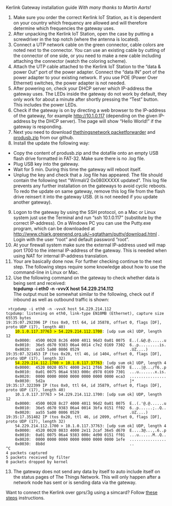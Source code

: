 
Kerlink Gateway installation guide
_With many thanks to Martin Aarts!_

1. Make sure you order the correct Kerlink IoT Station, as it is dependent on your country which frequency are allowed and will therefore determine which frequencies the gateway uses.
2. After unpacking the Kerlink IoT Station, open the case by putting a screwdriver in the top notch (where the antenna is located).
3. Connect a UTP network cable on the green connector, cable colors are noted next to the connector. You can use an existing cable by cutting of the connector of one side, or you need to make a new cable including attaching the connector (watch the coloring scheme).
4. Attach the UTP cable attached to the Kerlink IoT Station to the “data & power Out” port of the power adapter. Connect the “data IN” port of the power adapter to your existing network. If you use POE (Power Over Ethernet) switches, the power adapter is not needed.
5. After powering on, check your DHCP server which IP-address the gateway uses. The LEDs inside the gateway do not work by default, they only work for about a minute after shortly pressing the “Test” button. This includes the power LEDs.
6. Check if the gateway is on by directing a web browser to the IP-address of the gateway, for example http://10.1.0.117 (depending on the given IP-address by the DHCP server). The page will show “Hello World!” if the gateway is responding.
7. Next you need to download [thethingsnetwork packetforwarder](https://github.com/TheThingsNetwork/kerlink-station-firmware/raw/master/dota/dota_thethingsnetwork_v1.1.tar.gz) and [produsb.zip](https://github.com/TheThingsNetwork/kerlink-station-firmware/raw/master/dota/produsb.zip) from our github. 
8. Install the update the following way: 
- Copy the content of produsb.zip and the dotafile onto an empty USB flash drive formatted in FAT-32. Make sure there is no .log file.
- Plug USB key into the gateway.
- Wait for 5 min. During this time the gateway will reboot itself.
- Unplug the key and check that a .log file has appeared. The file should contain the following text "WirmaV2 0x080XXXXX updated". This log file prevents any further installation on the gateways to avoid cyclic reboots. To redo the update on same gateway, remove this log file from the flash drive reinsert it into the gateway USB. (it is not needed if you update another gateway).
9. Logon to the gateway by using the SSH protocol, on a Mac or Linux system just use the Terminal and run “ssh 10.1.0.117” (substitute by the correct IP-address).  On a Windows PC you can use the Putty.exe program, which can be downloaded at http://www.chiark.greenend.org.uk/~sgtatham/putty/download.html . Login with the user “root” and default password “root”.
10. At your firewall system make sure the external IP-address used will map port 1700 to the internal IP-address of the gateway. This is needed when using NAT for internal IP-address translation. 
11. Your are basically done now. For further checking continue to the next step. The following steps require some knowledge about how to use the command-line in Linux or Mac.
12. Use the following command on the gateway to check whether data is being sent and received:<br>
<strong>tcpdump -i eth0 -n -vvvX host 54.229.214.112</strong><br>
The output must be somewhat similar to the following, check out if inbound as well as outbound traffic is shown:
<pre><code> >tcpdump -i eth0 -n -vvvX host 54.229.214.112
tcpdump: listening on eth0, link-type EN10MB (Ethernet), capture size 65535 bytes
19:35:07.292396 IP (tos 0x0, ttl 64, id 35878, offset 0, flags [DF], proto UDP (17), length 40)
    <span style="background-color: #FFFF00">10.1.0.117.37763 > 54.229.214.112.1700</span>: [udp sum ok] UDP, length 12
	0x0000:  4500 0028 8c26 4000 4011 96d3 0a01 0075  E..(.&@.@......u
	0x0010:  36e5 d670 9383 06a4 0014 c7e2 0169 7302  6..p.........is.
	0x0020:  aa55 5a00 0806 0529                      .UZ....)
19:35:07.321453 IP (tos 0x20, ttl 46, id 1404, offset 0, flags [DF], proto UDP (17), length 32)
    <span style="background-color: #FFFF00">54.229.214.112.1700 > 10.1.0.117.37763</span>: [udp sum ok] UDP, length 4
	0x0000:  4520 0020 057c 4000 2e11 2f66 36e5 d670  E....|@.../f6..p
	0x0010:  0a01 0075 06a4 9383 000c d978 0169 7301  ...u.......x.is.
	0x0020:  0000 0000 0000 0000 0000 0000 0000 eca3  ................
	0x0030:  5d2a                                     ]*
19:35:17.322399 IP (tos 0x0, ttl 64, id 35879, offset 0, flags [DF], proto UDP (17), length 40)
    10.1.0.117.37763 > 54.229.214.112.1700: [udp sum ok] UDP, length 12
	0x0000:  4500 0028 8c27 4000 4011 96d2 0a01 0075  E..(.'@.@......u
	0x0010:  36e5 d670 9383 06a4 0014 3bfa 0151 ff02  6..p......;..Q..
	0x0020:  aa55 5a00 0806 0529                      .UZ....)
19:35:17.351482 IP (tos 0x20, ttl 46, id 2099, offset 0, flags [DF], proto UDP (17), length 32)
    54.229.214.112.1700 > 10.1.0.117.37763: [udp sum ok] UDP, length 4
	0x0000:  4520 0020 0833 4000 2e11 2caf 36e5 d670  E....3@...,.6..p
	0x0010:  0a01 0075 06a4 9383 000c 4d90 0151 ff01  ...u......M..Q..
	0x0020:  0000 0000 0000 0000 0000 0000 0000 1efe  ................
	0x0030:  8b8d                                     ..
^C
4 packets captured
5 packets received by filter
0 packets dropped by kernel
</code></pre>
13. The gateway does not send any data by itself to auto include itself on the status pages of The Things Network. This will only happen after a network node has sent or is sending data via the gateway.



Want to connect the Kerlink over gprs/3g using a simcard? Follow [these steps](Software/gateways/kerlink/mobile-connection) instructions.


